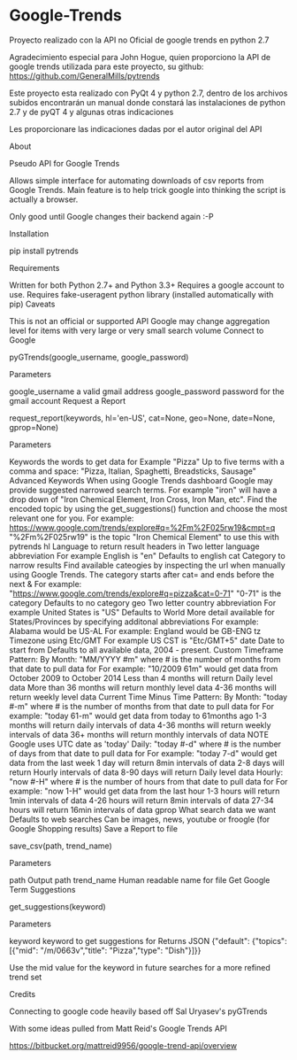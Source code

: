 # Google-Trends
Proyecto realizado con la API no Oficial de google trends en python 2.7

Agradecimiento especial para John Hogue, quien proporciono la API de google trends utilizada para este proyecto, su github: https://github.com/GeneralMills/pytrends

Este proyecto esta realizado con PyQt 4 y python 2.7, dentro de los archivos subidos encontrarán un manual donde constará las instalaciones de python 2.7 y de pyQT 4 y algunas otras indicaciones

Les proporcionare las indicaciones dadas por el autor original del API

About

Pseudo API for Google Trends

Allows simple interface for automating downloads of csv reports from Google Trends.
Main feature is to help trick google into thinking the script is actually a browser.

Only good until Google changes their backend again :-P

Installation

pip install pytrends

Requirements

Written for both Python 2.7+ and Python 3.3+
Requires a google account to use.
Requires fake-useragent python library (installed automatically with pip)
Caveats

This is not an official or supported API
Google may change aggregation level for items with very large or very small search volume
Connect to Google

pyGTrends(google_username, google_password)

Parameters

google_username
a valid gmail address
google_password
password for the gmail account
Request a Report

request_report(keywords, hl='en-US', cat=None, geo=None, date=None, gprop=None)

Parameters

Keywords
the words to get data for
Example "Pizza"
Up to five terms with a comma and space: "Pizza, Italian, Spaghetti, Breadsticks, Sausage"
Advanced Keywords
When using Google Trends dashboard Google may provide suggested narrowed search terms.
For example "iron" will have a drop down of "Iron Chemical Element, Iron Cross, Iron Man, etc".
Find the encoded topic by using the get_suggestions() function and choose the most relevant one for you.
For example: https://www.google.com/trends/explore#q=%2Fm%2F025rw19&cmpt=q
"%2Fm%2F025rw19" is the topic "Iron Chemical Element" to use this with pytrends
hl
Language to return result headers in
Two letter language abbreviation
For example English is "en"
Defaults to english
cat
Category to narrow results
Find available cateogies by inspecting the url when manually using Google Trends. The category starts after cat= and ends before the next &
For example: "https://www.google.com/trends/explore#q=pizza&cat=0-71"
"0-71" is the category
Defaults to no category
geo
Two letter country abbreviation
For example United States is "US"
Defaults to World
More detail available for States/Provinces by specifying additonal abbreviations
For example: Alabama would be US-AL
For example: England would be GB-ENG
tz
Timezone using Etc/GMT
For example US CST is "Etc/GMT+5"
date
Date to start from
Defaults to all available data, 2004 - present.
Custom Timeframe Pattern:
By Month: "MM/YYYY #m" where # is the number of months from that date to pull data for
For example: "10/2009 61m" would get data from October 2009 to October 2014
Less than 4 months will return Daily level data
More than 36 months will return monthly level data
4-36 months will return weekly level data
Current Time Minus Time Pattern:
By Month: "today #-m" where # is the number of months from that date to pull data for
For example: "today 61-m" would get data from today to 61months ago
1-3 months will return daily intervals of data
4-36 months will return weekly intervals of data
36+ months will return monthly intervals of data
NOTE Google uses UTC date as 'today'
Daily: "today #-d" where # is the number of days from that date to pull data for
For example: "today 7-d" would get data from the last week
1 day will return 8min intervals of data
2-8 days will return Hourly intervals of data
8-90 days will return Daily level data
Hourly: "now #-H" where # is the number of hours from that date to pull data for
For example: "now 1-H" would get data from the last hour
1-3 hours will return 1min intervals of data
4-26 hours will return 8min intervals of data
27-34 hours will return 16min intervals of data
gprop
What search data we want
Defaults to web searches
Can be images, news, youtube or froogle (for Google Shopping results)
Save a Report to file

save_csv(path, trend_name)

Parameters

path
Output path
trend_name
Human readable name for file
Get Google Term Suggestions

get_suggestions(keyword)

Parameters

keyword
keyword to get suggestions for
Returns JSON {"default": {"topics": [{"mid": "/m/0663v","title": "Pizza","type": "Dish"}]}}

Use the mid value for the keyword in future searches for a more refined trend set

Credits

Connecting to google code heavily based off Sal Uryasev's pyGTrends

With some ideas pulled from Matt Reid's Google Trends API

https://bitbucket.org/mattreid9956/google-trend-api/overview
